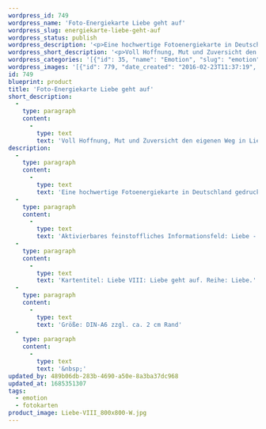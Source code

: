 ```yaml
---
wordpress_id: 749
wordpress_name: 'Foto-Energiekarte Liebe geht auf'
wordpress_slug: energiekarte-liebe-geht-auf
wordpress_status: publish
wordpress_description: '<p>Eine hochwertige Fotoenergiekarte in Deutschland gedruckt und in Handarbeit laminiert.  Sie ist in Postkartengröße (DIN-A6) gut zu transportieren und kann auch auf den Körper aufgelegt werden.</p><p>Aktivierbares feinstoffliches Informationsfeld: Liebe - Liebessaat aufgehend - Liebe ist fruchtbar - Hoffnung - Mut - Stärke: Voll Hoffnung, Mut und Zuversicht den Weg in Liebe gehen. Das eigen Sein auf Liebe ausrichten. Die eigene Stärke leben, im eigenen Tun dabei Liebe als Grundschwingung installiert haben. Gewissheit, dass Liebe eine Kraft ist, die Früchte hervor bringt. "Liebe geht auf" bedeutet, dass ein Mensch in sein Denken, Fühlen und Handeln, soweit es in Liebe erfolgt, eine fruchtbarkeitsfördernde Frequenz hineingibt, die seine Fähigkeit zur Realisierung erhöhen kann in dem er Liebe als die Grundlage seines Seins asugewählt hat.</p><p>Kartentitel: Liebe VIII: Liebe geht auf. Reihe: Liebe.</p><p>Größe: DIN-A6 zzgl. ca. 2 cm Rand<br />Andere Formate sind individuell für Sie innerhalb weniger Tage herstellbar. Bitte kontaktieren Sie uns hierfür unter <a href="mailto:info@elvedenverlag.de">info@elvedenverlag.de</a>.</p><p><a href="https://my.feenbaum.de/anwendung-energiebilder-foto-laminiert/">Anwendungshinweise</a>      <a href="https://my.feenbaum.de/produktinformationen-fotokarten/">Produktinformationen</a></p><p>&nbsp;</p>'
wordpress_short_description: '<p>Voll Hoffnung, Mut und Zuversicht den eigenen Weg in Liebe gehen<br /><em>Hinweis: Das Wasserzeichen „Elveden Verlag Energiebild“ wird nicht mit gedruckt</em></p>'
wordpress_categories: '[{"id": 35, "name": "Emotion", "slug": "emotion"}, {"id": 23, "name": "Fotokarten", "slug": "fotokarten"}]'
wordpress_images: '[{"id": 779, "date_created": "2016-02-23T11:37:19", "date_created_gmt": "2016-02-23T09:37:19", "date_modified": "2016-02-23T11:37:19", "date_modified_gmt": "2016-02-23T09:37:19", "src": "https://my.feenbaum.de/wp-content/uploads/2016/02/Liebe-VIII_800x800-W.jpg", "name": "Liebe-VIII_800x800-W", "alt": ""}]'
id: 749
blueprint: product
title: 'Foto-Energiekarte Liebe geht auf'
short_description:
  -
    type: paragraph
    content:
      -
        type: text
        text: 'Voll Hoffnung, Mut und Zuversicht den eigenen Weg in Liebe gehen'
description:
  -
    type: paragraph
    content:
      -
        type: text
        text: 'Eine hochwertige Fotoenergiekarte in Deutschland gedruckt und in Handarbeit laminiert.  Sie ist in Postkartengröße (DIN-A6) gut zu transportieren und kann auch auf den Körper aufgelegt werden.'
  -
    type: paragraph
    content:
      -
        type: text
        text: 'Aktivierbares feinstoffliches Informationsfeld: Liebe - Liebessaat aufgehend - Liebe ist fruchtbar - Hoffnung - Mut - Stärke: Voll Hoffnung, Mut und Zuversicht den Weg in Liebe gehen. Das eigen Sein auf Liebe ausrichten. Die eigene Stärke leben, im eigenen Tun dabei Liebe als Grundschwingung installiert haben. Gewissheit, dass Liebe eine Kraft ist, die Früchte hervor bringt. "Liebe geht auf" bedeutet, dass ein Mensch in sein Denken, Fühlen und Handeln, soweit es in Liebe erfolgt, eine fruchtbarkeitsfördernde Frequenz hineingibt, die seine Fähigkeit zur Realisierung erhöhen kann in dem er Liebe als die Grundlage seines Seins asugewählt hat.'
  -
    type: paragraph
    content:
      -
        type: text
        text: 'Kartentitel: Liebe VIII: Liebe geht auf. Reihe: Liebe.'
  -
    type: paragraph
    content:
      -
        type: text
        text: 'Größe: DIN-A6 zzgl. ca. 2 cm Rand'
  -
    type: paragraph
    content:
      -
        type: text
        text: '&nbsp;'
updated_by: 489b06db-283b-4690-a50e-8a3ba37dc968
updated_at: 1685351307
tags:
  - emotion
  - fotokarten
product_image: Liebe-VIII_800x800-W.jpg
---
```

